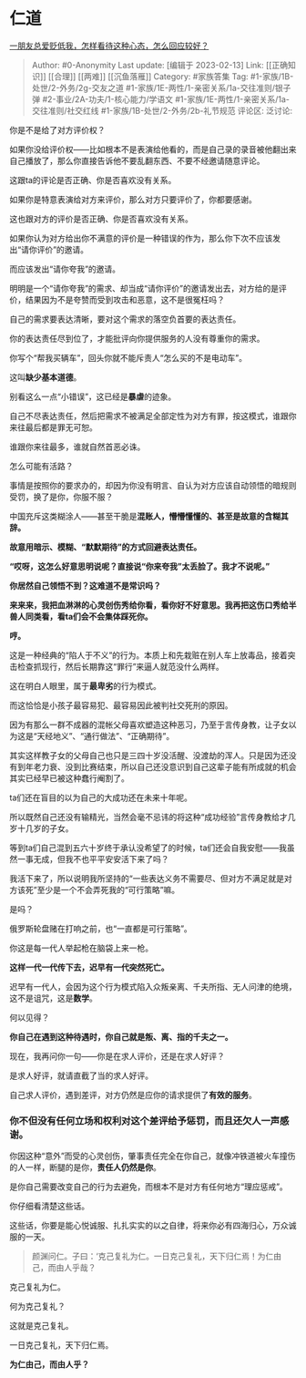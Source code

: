 # 仁道
[一朋友总爱贬低我，怎样看待这种心态，怎么回应较好？](https://www.zhihu.com/question/21499105/answer/2761891734)

> Author: #0-Anonymity
> Last update: [编辑于 2023-02-13]
> Link: [[正确知识]] [[合理]] [[两难]] [[沉鱼落雁]]
> Category: #家族答集
> Tag: #1-家族/1B-处世/2-外务/2g-交友之道 #1-家族/1E-两性/1-亲密关系/1a-交往准则/银子弹 #2-事业/2A-功夫/1-核心能力/学语文 #1-家族/1E-两性/1-亲密关系/1a-交往准则/社交红线 #1-家族/1B-处世/2-外务/2b-礼节规范
> 评论区:
> 泛讨论:

你是不是给了对方评价权？

如果你没给评价权——比如根本不是表演给他看的，而是自己录的录音被他翻出来自己播放了，那么你直接告诉他不要乱翻东西、不要不经邀请随意评论。

这跟ta的评论是否正确、你是否喜欢没有关系。

如果你是特意表演给对方来评价，那么对方只要评价了，你都要感谢。

这也跟对方的评价是否正确、你是否喜欢没有关系。

如果你认为对方给出你不满意的评价是一种错误的作为，那么你下次不应该发出“请你评价”的邀请。

而应该发出“请你夸我”的邀请。

明明是一个“请你夸我”的需求、却当成“请你评价”的邀请发出去，对方给的是评价，结果因为不是夸赞而受到攻击和恶意，这不是很冤枉吗？

自己的需求要表达清晰，要对这个需求的落空负首要的表达责任。

你的表达责任尽到位了，才能批评向你提供服务的人没有尊重你的需求。

你写个“帮我买辆车”，回头你就不能斥责人“怎么买的不是电动车”。

这叫**缺少基本道德**。

别看这么一点“小错误”，这已经是**暴虐**的迹象。

自己不尽表达责任，然后把需求不被满足全部定性为对方有罪，按这模式，谁跟你来往最后都是罪无可恕。

谁跟你来往最多，谁就自然首恶必诛。

怎么可能有活路？

事情是按照你的要求办的，却因为你没有明言、自认为对方应该自动领悟的暗规则受罚，换了是你，你服不服？

  

中国充斥这类糊涂人——甚至干脆是**混账人，懵懵懂懂的、甚至是故意的含糊其辞。**

**故意用暗示、模糊、“默默期待”的方式回避表达责任。**

**“哎呀，这怎么好意思明说呢？直接说“你来夸我”太丢脸了。我才不说呢。”**

**你居然自己领悟不到？这难道不是常识吗？**

**来来来，我把血淋淋的心灵创伤秀给你看，看你好不好意思。我再把这伤口秀给半兽人同类看，看ta们会不会集体踩死你。**

**哼。**

  

这是一种经典的“陷人于不义”的行为。本质上和先栽赃在别人车上放毒品，接着突击检查抓现行，然后长期靠这“罪行”来逼人就范没什么两样。

这在明白人眼里，属于**最卑劣**的行为模式。

  

而这恰恰是小孩子最容易犯、最容易因此被判社交死刑的原因。

因为有那么一群不成器的混帐父母喜欢塑造这种恶习，乃至于言传身教，让子女以为这是“天经地义”、“通行做法”、“正确期待”。

其实这样教子女的父母自己也只是三四十岁没活醒、没渡劫的浑人。只是因为还没有到年老力衰、没到比赛结束，所以自己还没意识到自己这辈子能有所成就的机会其实已经早已被这种蠢行阉割了。

ta们还在盲目的以为自己的大成功还在未来十年呢。

所以既然自己还没有输精光，当然会毫不忌讳的将这种“成功经验”言传身教给才几岁十几岁的子女。

等到ta们自己混到五六十岁终于承认没希望了的时候，ta们还会自我安慰——我虽然一事无成，但我不也平平安安活下来了吗？

我活下来了，所以说明我所坚持的“一些表达义务不需要尽、但对方不满足就是对方该死”至少是一个不会弄死我的“可行策略”嘛。

是吗？

俄罗斯轮盘赌在打响之前，也“一直都是可行策略”。

你这是每一代人举起枪在脑袋上来一枪。

**这样一代一代传下去，迟早有一代突然死亡。**

迟早有一代人，会因为这个行为模式陷入众叛亲离、千夫所指、无人问津的绝境，这不是诅咒，这是**数学**。

何以见得？

**你自己在遇到这种待遇时，你自己就是叛、离、指的千夫之一。**

  

现在，我再问你一句——你是在求人评价，还是在求人好评？

是求人好评，就请直截了当的求人好评。

自己求人评价，遇到差评，对方仍然是应你的请求提供了**有效的服务**。

### 你不但没有任何立场和权利对这个差评给予惩罚，而且还欠人一声感谢。

你因这种“意外”而受的心灵创伤，肇事责任完全在你自己，就像冲铁道被火车撞伤的人一样，断腿的是你，**责任人仍然是你**。

是你自己需要改变自己的行为去避免，而根本不是对方有任何地方“理应惩戒”。

  

你仔细看清楚这些话。

这些话，你要是能心悦诚服、扎扎实实的以之自律，将来你必有四海归心，万众诚服的一天。

  

> 颜渊问仁。子曰：‘克己复礼为仁。一日克己复礼，天下归仁焉！为仁由己，而由人乎哉？

克己复礼为仁。

  

何为克己复礼？

这就是克己复礼。

  

一日克己复礼，天下归仁焉。

  

**为仁由己，而由人乎？**
